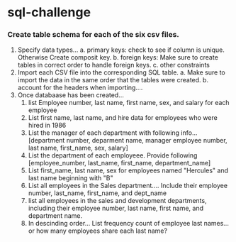 # sql-challenge


### Create table schema for each of the six csv files.
1. Specify data types... 
	a. primary keys: check to see if column is unique. Otherwise Create composit key. 
	b. foreign keys: Make sure to create tables in correct order to handle foreign keys.
	c. other constraints
2. Import each CSV file into the corresponding SQL table. 
	a. Make sure to import the data in the same order that the tables were created.
	b. account for the headers when importing....
3. Once databaase has been created...
	1. list Employee number, last name, first name, sex, and salary for each employee
	2. List first name, last name, and hire data for employees who were hired in 1986
	3. List the manager of each department with following info...[department number, deparment name, manager employee number, last name, first_name, sex, salary]
	4. List the department of each employeee. Provide following [employee_number, last_name, first_name, department_name]
	5. List first_name, last name, sex for employees named "Hercules" and last name beginning with "B"
	6. List all employees in the Sales department.... Include their employee number, last_name, first_name, and dept_name
	7. list all employees in the sales and development departments, including their employee number, last name, first name, and department name. 
	8. In descinding order... List frequency count of employee last names... or how many employees share each last name?  
